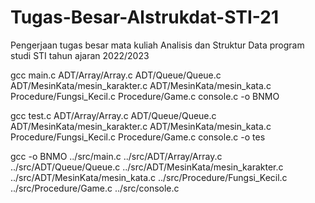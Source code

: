 # Tugas-Besar-Alstrukdat-STI-21
Pengerjaan tugas besar mata kuliah Analisis dan Struktur Data program studi STI tahun ajaran 2022/2023

gcc main.c ADT/Array/Array.c ADT/Queue/Queue.c ADT/MesinKata/mesin_karakter.c ADT/MesinKata/mesin_kata.c Procedure/Fungsi_Kecil.c Procedure/Game.c console.c -o BNMO

gcc test.c ADT/Array/Array.c ADT/Queue/Queue.c ADT/MesinKata/mesin_karakter.c ADT/MesinKata/mesin_kata.c Procedure/Fungsi_Kecil.c Procedure/Game.c console.c -o tes

gcc -o BNMO ../src/main.c ../src/ADT/Array/Array.c ../src/ADT/Queue/Queue.c ../src/ADT/MesinKata/mesin_karakter.c ../src/ADT/MesinKata/mesin_kata.c ../src/Procedure/Fungsi_Kecil.c ../src/Procedure/Game.c ../src/console.c